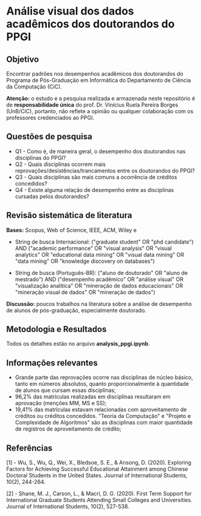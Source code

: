 # Análise visual dos dados acadêmicos dos doutorandos do PPGI

## Objetivo 

Encontrar padrões nos desempenhos acadêmicos dos doutorandos do Programa de Pós-Graduação em Informática do Departamento de Ciência da Computação (CiC).

**Atenção:** o estudo e a pesquisa realizada e armazenada neste repositório é de **responsabilidade única** do prof. Dr. Vinícius Ruela Pereira Borges (UnB/CiC), portanto, não reflete a opinião ou qualquer colaboração com os professores credenciados ao PPGI.

## Questões de pesquisa

- Q1 - Como é, de maneira geral, o desempenho dos doutorandos nas disciplinas do PPGI?
- Q2 - Quais disciplinas ocorrem mais reprovações/desistências/trancamentos entre os doutorandos do PPGI?
- Q3 - Quais disciplinas são mais comuns a ocorrência de créditos concedidos?
- Q4 - Existe alguma relação de desempenho entre as disciplinas cursadas pelos doutorandos?


## Revisão sistemática de literatura

**Bases:** Scopus, Web of Science, IEEE, ACM, Wiley e 

- String de busca Internacional: ("graduate student" OR "phd candidate") AND ("academic performance" OR "visual analysis" OR "visual analytics" OR "educational data mining" OR "visual data mining" OR "data mining" OR "knowledge discovery on databases")

- String de busca (Português-BR): ("aluno de doutorado" OR "aluno de mestrado") AND ("desempenho acadêmico" OR "análise visual" OR "visualização analítica" OR "mineração de dados educacionais" OR "mineração visual de dados" OR "mineração de dados")

**Discussão:** poucos trabalhos na literatura sobre a análise de desempenho de alunos de pós-graduação, especialmente doutorado.

## Metodologia e Resultados

Todos os detalhes estão no arquivo **analysis_ppgi.ipynb**.

## Informações relevantes

- Grande parte das reprovações ocorre nas disciplinas de núcleo básico, tanto em números absolutos, quanto proporcionalmente à quantidade de alunos que cursam essas disciplinas;
- 96,2% das matrículas realizadas em disciplinas resultaram em aprovação (menções MM, MS e SS);
- 19,41% das matrículas estavam relacionadas com aproveitamento de créditos ou créditos concedidos. "Teoria da Computação" e "Projeto e Complexidade de Algoritmos" são as disciplinas com maior quantidade de registros de aproveitamento de crédito;

## Referências

[1] - Wu, S., Wu, Q., Wei, X., Bledsoe, S. E., & Ansong, D. (2020). Exploring Factors for Achieving Successful Educational Attainment among Chinese Doctoral Students in the United States. Journal of International Students, 10(2), 244-264.

[2] - Shane, M. J., Carson, L., & Macri, D. G. (2020). First Term Support for International Graduate Students Attending Small Colleges and Universities. Journal of International Students, 10(2), 527-538.
